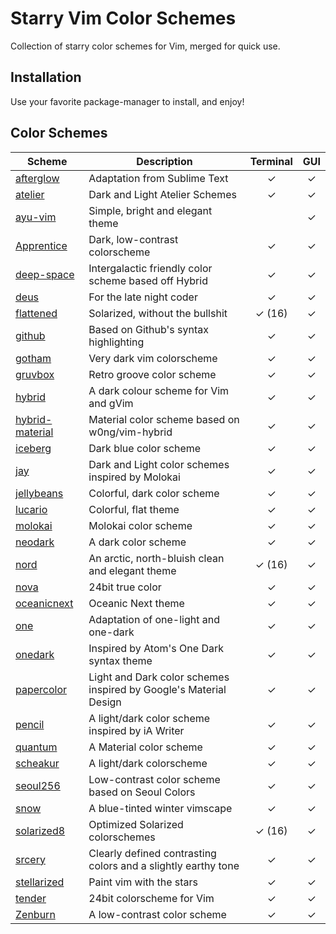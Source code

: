 # Starry Vim Color Schemes

Collection of starry color schemes for Vim, merged for quick use.

## Installation

Use your favorite package-manager to install, and enjoy!

## Color Schemes

| Scheme | Description | Terminal | GUI |
| -------------- | ------------|:--------:|:---:|
| [afterglow] | Adaptation from Sublime Text | ✓ | ✓ |
| [atelier] | Dark and Light Atelier Schemes | ✓ | ✓ |
| [ayu-vim] | Simple, bright and elegant theme |   | ✓ |
| [Apprentice] | Dark, low-contrast colorscheme | ✓ | ✓ |
| [deep-space] | Intergalactic friendly color scheme based off Hybrid | ✓ | ✓ |
| [deus] | For the late night coder | ✓ | ✓ |
| [flattened] | Solarized, without the bullshit | ✓ (16) | ✓ |
| [github] | Based on Github's syntax highlighting | ✓ | ✓ |
| [gotham] | Very dark vim colorscheme | ✓ | ✓ |
| [gruvbox] | Retro groove color scheme | ✓ | ✓ |
| [hybrid] | A dark colour scheme for Vim and gVim | ✓ | ✓ |
| [hybrid-material] | Material color scheme based on w0ng/vim-hybrid | ✓ | ✓ |
| [iceberg] | Dark blue color scheme | ✓ | ✓ |
| [jay] | Dark and Light color schemes inspired by Molokai | ✓ | ✓ |
| [jellybeans] | Colorful, dark color scheme | ✓ | ✓ |
| [lucario] | Colorful, flat theme | ✓ | ✓ |
| [molokai] | Molokai color scheme | ✓ | ✓ |
| [neodark] | A dark color scheme | ✓ | ✓ |
| [nord] | An arctic, north-bluish clean and elegant theme | ✓ (16) | ✓ |
| [nova] | 24bit true color | ✓ | ✓ |
| [oceanicnext] | Oceanic Next theme | ✓ | ✓ |
| [one] | Adaptation of one-light and one-dark | ✓ | ✓ |
| [onedark] | Inspired by Atom's One Dark syntax theme | ✓ | ✓ |
| [papercolor] | Light and Dark color schemes inspired by Google's Material Design | ✓ | ✓ |
| [pencil] | A light/dark color scheme inspired by iA Writer  | ✓ | ✓ |
| [quantum] | A Material color scheme  | ✓ | ✓ |
| [scheakur] | A light/dark colorscheme  | ✓ | ✓ |
| [seoul256] | Low-contrast color scheme based on Seoul Colors | ✓ | ✓ |
| [snow] | A blue-tinted winter vimscape | ✓ | ✓ |
| [solarized8] | Optimized Solarized colorschemes | ✓ (16) | ✓ |
| [srcery] | Clearly defined contrasting colors and a slightly earthy tone | ✓ | ✓ |
| [stellarized] | Paint vim with the stars | ✓ | ✓ |
| [tender] | 24bit colorscheme for Vim | ✓ | ✓ |
| [Zenburn] | A low-contrast color scheme | ✓ | ✓ |

[afterglow]: https://github.com/danilo-augusto/vim-afterglow
[atelier]: https://github.com/atelierbram/vim-colors_atelier-schemes
[ayu-vim]: https://github.com/ayu-theme/ayu-vim
[Apprentice]: https://github.com/romainl/Apprentice
[deep-space]: https://github.com/tyrannicaltoucan/vim-deep-space
[deus]: https://github.com/ajmwagar/vim-deus
[flattened]: https://github.com/romainl/flattened
[github]: https://github.com/endel/vim-github-colorscheme
[gotham]: https://github.com/whatyouhide/vim-gotham
[gruvbox]: https://github.com/morhetz/gruvbox
[hybrid]: https://github.com/w0ng/vim-hybrid
[hybrid-material]: https://github.com/kristijanhusak/vim-hybrid-material
[iceberg]: https://github.com/cocopon/iceberg.vim
[jay]: https://github.com/josuegaleas/jay
[jellybeans]: https://github.com/nanotech/jellybeans.vim
[lucario]: https://github.com/raphamorim/lucario
[molokai]: https://github.com/tomasr/molokai
[neodark]: https://github.com/KeitaNakamura/neodark.vim
[nord]: https://github.com/arcticicestudio/nord-vim
[nova]: https://github.com/zanglg/nova.vim
[oceanicnext]: https://github.com/mhartington/oceanic-next
[one]: https://github.com/rakr/vim-one
[onedark]: https://github.com/joshdick/onedark.vim
[papercolor]: https://github.com/NLKNguyen/papercolor-theme
[pencil]: https://github.com/reedes/vim-colors-pencil
[quantum]: https://github.com/tyrannicaltoucan/vim-quantum
[scheakur]: https://github.com/scheakur/vim-scheakur
[seoul256]: https://github.com/junegunn/seoul256.vim
[snow]: https://github.com/nightsense/snow
[solarized8]: https://github.com/lifepillar/vim-solarized8
[srcery]: https://github.com/srcery-colors/srcery-vim
[stellarized]: https://github.com/nightsense/stellarized
[tender]: https://github.com/jacoborus/tender.vim
[Zenburn]: https://github.com/jnurmine/Zenburn
